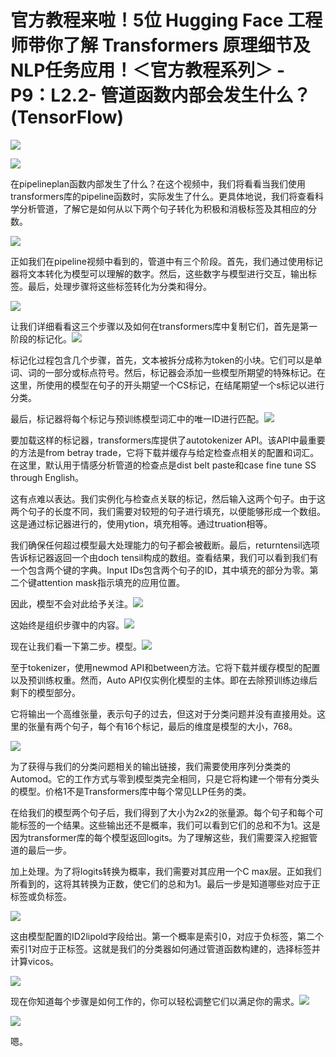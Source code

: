 # 官方教程来啦！5位 Hugging Face 工程师带你了解 Transformers 原理细节及NLP任务应用！＜官方教程系列＞ - P9：L2.2- 管道函数内部会发生什么？(TensorFlow) 

![](img/77009730db8ae748615a56ed0788b98a_0.png)

![](img/77009730db8ae748615a56ed0788b98a_1.png)

在pipelineplan函数内部发生了什么？在这个视频中，我们将看看当我们使用transformers库的pipeline函数时，实际发生了什么。更具体地说，我们将查看科学分析管道，了解它是如何从以下两个句子转化为积极和消极标签及其相应的分数。

![](img/77009730db8ae748615a56ed0788b98a_3.png)

正如我们在pipeline视频中看到的，管道中有三个阶段。首先，我们通过使用标记器将文本转化为模型可以理解的数字。然后，这些数字与模型进行交互，输出标签。最后，处理步骤将这些标签转化为分类和得分。

![](img/77009730db8ae748615a56ed0788b98a_5.png)

让我们详细看看这三个步骤以及如何在transformers库中复制它们，首先是第一阶段的标记化。![](img/77009730db8ae748615a56ed0788b98a_7.png)

标记化过程包含几个步骤，首先，文本被拆分成称为token的小块。它们可以是单词、词的一部分或标点符号。然后，标记器会添加一些模型所期望的特殊标记。在这里，所使用的模型在句子的开头期望一个CS标记，在结尾期望一个s标记以进行分类。

最后，标记器将每个标记与预训练模型词汇中的唯一ID进行匹配。![](img/77009730db8ae748615a56ed0788b98a_9.png)

要加载这样的标记器，transformers库提供了autotokenizer API。该API中最重要的方法是from betray trade，它将下载并缓存与给定检查点相关的配置和词汇。在这里，默认用于情感分析管道的检查点是dist belt paste和case fine tune SS through English。

这有点难以表达。我们实例化与检查点关联的标记，然后输入这两个句子。由于这两个句子的长度不同，我们需要对较短的句子进行填充，以便能够形成一个数组。这是通过标记器进行的，使用ytion，填充相等。通过truation相等。

我们确保任何超过模型最大处理能力的句子都会被截断。最后，returntensil选项告诉标记器返回一个由doch tensil构成的数组。查看结果，我们可以看到我们有一个包含两个键的字典。Input IDs包含两个句子的ID，其中填充的部分为零。第二个键attention mask指示填充的应用位置。

因此，模型不会对此给予关注。![](img/77009730db8ae748615a56ed0788b98a_11.png)

这始终是组织步骤中的内容。![](img/77009730db8ae748615a56ed0788b98a_13.png)

现在让我们看一下第二步。模型。![](img/77009730db8ae748615a56ed0788b98a_15.png)

至于tokenizer，使用newmod API和between方法。它将下载并缓存模型的配置以及预训练权重。然而，Auto API仅实例化模型的主体。即在去除预训练边缘后剩下的模型部分。

它将输出一个高维张量，表示句子的过去，但这对于分类问题并没有直接用处。这里的张量有两个句子，每个有16个标记，最后的维度是模型的大小，768。

![](img/77009730db8ae748615a56ed0788b98a_17.png)

为了获得与我们的分类问题相关的输出链接，我们需要使用序列分类类的Automod。它的工作方式与零到模型类完全相同，只是它将构建一个带有分类头的模型。价格1不是Transformers库中每个常见LLP任务的类。

在给我们的模型两个句子后，我们得到了大小为2x2的张量源。每个句子和每个可能标签的一个结果。这些输出还不是概率，我们可以看到它们的总和不为1。这是因为transformer库的每个模型返回logits。为了理解这些，我们需要深入挖掘管道的最后一步。

加上处理。为了将logits转换为概率，我们需要对其应用一个C max层。正如我们所看到的，这将其转换为正数，使它们的总和为1。最后一步是知道哪些对应于正标签或负标签。

![](img/77009730db8ae748615a56ed0788b98a_19.png)

这由模型配置的ID2lipold字段给出。第一个概率是索引0，对应于负标签，第二个索引1对应于正标签。这就是我们的分类器如何通过管道函数构建的，选择标签并计算vicos。

![](img/77009730db8ae748615a56ed0788b98a_21.png)

现在你知道每个步骤是如何工作的，你可以轻松调整它们以满足你的需求。![](img/77009730db8ae748615a56ed0788b98a_23.png)

![](img/77009730db8ae748615a56ed0788b98a_24.png)

嗯。
